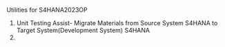 Utilities for S4HANA2023OP
1. Unit Testing Assist- 
     Migrate Materials from Source System S4HANA to Target System(Development System) S4HANA
2. 

